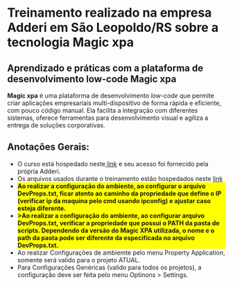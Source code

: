 # Treinamento realizado na empresa Adderi em São Leopoldo/RS sobre a tecnologia Magic xpa
## Aprendizado e práticas com a plataforma de desenvolvimento low-code Magic xpa

<p>
  <strong>Magic xpa</strong> é uma plataforma de desenvolvimento <em>low-code</em> que permite criar aplicações empresariais multi-dispositivo de forma rápida e eficiente, com pouco código manual. Ela facilita a integração com diferentes sistemas, oferece ferramentas para desenvolvimento visual e agiliza a entrega de soluções corporativas.
</p>


## Anotações Gerais:
<ul>
<li>O curso está hospedado neste<a href=https://magic.echo.timetoknow.com/index.html#/$/library/channel/42e5487f-29b9-4e02-b1f8-dc8349bdae35/Iniciando%20com%20Magic%20xpa%20%26%20RIA%20Mobile?levelIds=YTkzZDI2YTAtYTg0MS00NDdhLWE0MDMtN2FjZDVmM2Y3NzNjLGU4YjYxZGU2LWNlNWUtNDRiNC05ZjNmLTQ3ZWZkMDYyZDk1ZiwxMDUzZmE1ZS04NmZiLTQxZDItOTJiOS05YTkzN2ZiYTczODY=> link</a> e seu acesso foi fornecido pela própria Adderi.</li>
<li>Os arquivos usados durante o treinamento estão hospedados neste <a href="https://drive.google.com/drive/folders/15lPJszq1rnQ1nZB25AMIwSTXcZ63-uRB?usp=sharing">link</a>
<li style="font-weight: bold; background-color: yellow;">Ao realizar a configuração do ambiente, ao configurar o arquivo DevProps.txt, ficar atento ao caminho da propriedade que define o IP (verificar ip da maquina pelo cmd usando ipconfig) e ajustar caso esteja diferente.</li>
<li style="font-weight: bold; background-color: yellow;">>Ao realizar a configuração do ambiente, ao configurar arquivo DevProps.txt, verificar a propriedade que possui o PATH da pasta de scripts. Dependendo da versão do Magic XPA utilizada, o nome e o path da pasta pode ser diferente da especificada no arquivo DevProps.txt.</li>
<li>Ao realizar Configurações de ambiemte pelo menu Property Application, somente será valido para o projeto ATUAL.</li>
<li>Para Configurações Genéricas (valido para todos os projetos), a configuração deve ser feita pelo menu Optinons > Settings.</li>
